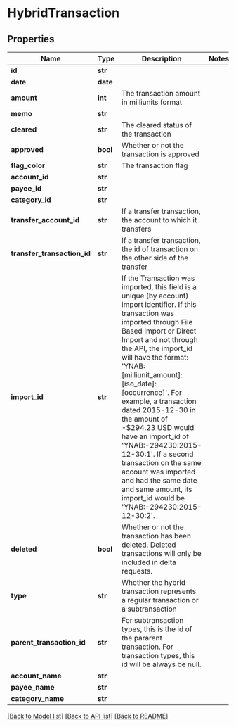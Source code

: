# HybridTransaction

## Properties
Name | Type | Description | Notes
------------ | ------------- | ------------- | -------------
**id** | **str** |  | 
**date** | **date** |  | 
**amount** | **int** | The transaction amount in milliunits format | 
**memo** | **str** |  | 
**cleared** | **str** | The cleared status of the transaction | 
**approved** | **bool** | Whether or not the transaction is approved | 
**flag_color** | **str** | The transaction flag | 
**account_id** | **str** |  | 
**payee_id** | **str** |  | 
**category_id** | **str** |  | 
**transfer_account_id** | **str** | If a transfer transaction, the account to which it transfers | 
**transfer_transaction_id** | **str** | If a transfer transaction, the id of transaction on the other side of the transfer | 
**import_id** | **str** | If the Transaction was imported, this field is a unique (by account) import identifier.  If this transaction was imported through File Based Import or Direct Import and not through the API, the import_id will have the format: &#39;YNAB:[milliunit_amount]:[iso_date]:[occurrence]&#39;.  For example, a transaction dated 2015-12-30 in the amount of -$294.23 USD would have an import_id of &#39;YNAB:-294230:2015-12-30:1&#39;.  If a second transaction on the same account was imported and had the same date and same amount, its import_id would be &#39;YNAB:-294230:2015-12-30:2&#39;. | 
**deleted** | **bool** | Whether or not the transaction has been deleted.  Deleted transactions will only be included in delta requests. | 
**type** | **str** | Whether the hybrid transaction represents a regular transaction or a subtransaction | 
**parent_transaction_id** | **str** | For subtransaction types, this is the id of the pararent transaction.  For transaction types, this id will be always be null. | 
**account_name** | **str** |  | 
**payee_name** | **str** |  | 
**category_name** | **str** |  | 

[[Back to Model list]](../README.md#documentation-for-models) [[Back to API list]](../README.md#documentation-for-api-endpoints) [[Back to README]](../README.md)


